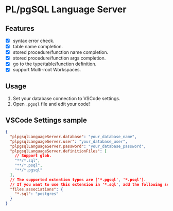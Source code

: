 # PL/pgSQL Language Server

## Features

- [x] syntax error check.
- [x] table name completion.
- [x] stored procedure/function name completion.
- [x] stored procedure/function args completion.
- [x] go to the type/table/function definition.
- [x] support Multi-root Workspaces.

## Usage

1. Set your database connection to VSCode settings.
1. Open `.pgsql` file and edit your code!

## VSCode Settings sample

```json
{
  "plpgsqlLanguageServer.database": "your_database_name",
  "plpgsqlLanguageServer.user": "your_database_user",
  "plpgsqlLanguageServer.password": "your_database_password",
  "plpgsqlLanguageServer.definitionFiles": [
    // Support glob.
    "**/*.sql",
    "**/*.psql",
    "**/*.pgsql"
  ],
  // The supported extention types are ['*.pgsql', '*.psql'].
  // If you want to use this extension in '*.sql', add the following settings.
  "files.associations": {
    "*.sql": "postgres"
  }
}
```
